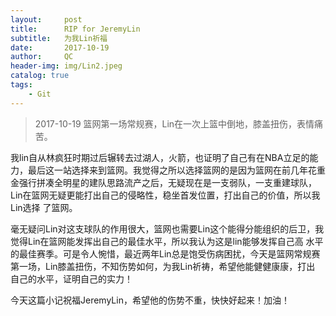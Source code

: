 ```yaml
---
layout:     post
title:      RIP for JeremyLin
subtitle:   为我Lin祈福
date:       2017-10-19
author:     QC
header-img: img/Lin2.jpeg
catalog: true
tags:
    - Git
---
```


>2017-10-19 篮网第一场常规赛，Lin在一次上篮中倒地，膝盖扭伤，表情痛苦。
<p>我lin自从林疯狂时期过后辗转去过湖人，火箭，也证明了自己有在NBA立足的能力，最后这一站选择来到篮网。我觉得之所以选择篮网的是因为篮网在前几年花重
金强行拼凑全明星的建队思路流产之后，无疑现在是一支弱队，一支重建球队，Lin在篮网无疑更能打出自己的侵略性，稳坐首发位置，打出自己的价值，所以我Lin选择
了篮网。</p>
<p>毫无疑问Lin对这支球队的作用很大，篮网也需要Lin这个能得分能组织的后卫，我觉得Lin在篮网能发挥出自己的最佳水平，所以我认为这是lin能够发挥自己高
水平的最佳赛季。可是令人惋惜，最近两年Lin总是饱受伤病困扰，今天是篮网常规赛第一场，Lin膝盖扭伤，不知伤势如何，为我Lin祈祷，希望他能健健康康，打出
自己的水平，证明自己的实力！</p>
<p>今天这篇小记祝福JeremyLin，希望他的伤势不重，快快好起来！加油！</p>
